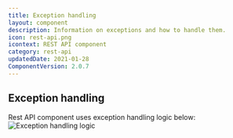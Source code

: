 ```yaml
---
title: Exception handling
layout: component
description: Information on exceptions and how to handle them.
icon: rest-api.png
icontext: REST API component
category: rest-api
updatedDate: 2021-01-28
ComponentVersion: 2.0.7
---
```


## Exception handling

Rest API component uses exception handling logic below:
![Exception handling logic](https://user-images.githubusercontent.com/5710732/99240680-1d7ef200-27fd-11eb-9b14-c9aaf7c23bb1.jpg)
